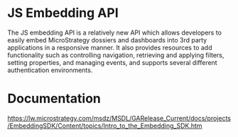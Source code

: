 # JS Embedding API

The JS embedding API is a relatively new API which allows developers to easily embed MicroStrategy dossiers and dashboards into 3rd party applications in a responsive manner. It also provides resources to add functionality such as controlling navigation, retrieving and applying filters, setting properties, and managing events, and supports several different authentication environments.


# Documentation
https://lw.microstrategy.com/msdz/MSDL/GARelease_Current/docs/projects/EmbeddingSDK/Content/topics/Intro_to_the_Embedding_SDK.htm
